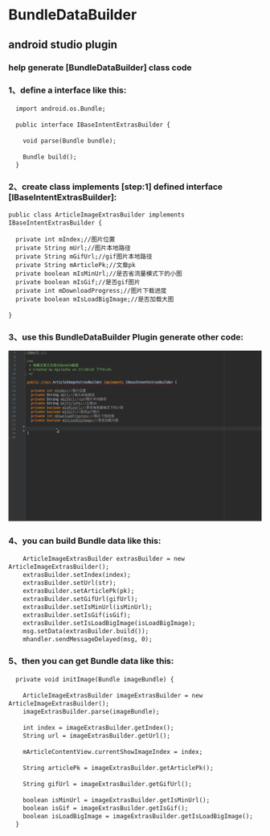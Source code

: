 # BundleDataBuilder
## android studio plugin
### help generate [BundleDataBuilder] class code

### 1、define a interface like this:

      import android.os.Bundle;
      
      public interface IBaseIntentExtrasBuilder {
      
        void parse(Bundle bundle);
      
        Bundle build();
      }

### 2、create class implements [step:1] defined interface [IBaseIntentExtrasBuilder]:
    
    public class ArticleImageExtrasBuilder implements IBaseIntentExtrasBuilder {
    
      private int mIndex;//图片位置
      private String mUrl;//图片本地路径
      private String mGifUrl;//gif图片本地路径
      private String mArticlePk;//文章pk
      private boolean mIsMinUrl;//是否省流量模式下的小图
      private boolean mIsGif;//是否gif图片
      private int mDownloadProgress;//图片下载进度
      private boolean mIsLoadBigImage;//是否加载大图
      
    }
### 3、use this BundleDataBuilder Plugin generate other code:
![](BundleDataBuilder.gif)
### 4、you can build Bundle data like this:

        ArticleImageExtrasBuilder extrasBuilder = new ArticleImageExtrasBuilder();
        extrasBuilder.setIndex(index);
        extrasBuilder.setUrl(str);
        extrasBuilder.setArticlePk(pk);
        extrasBuilder.setGifUrl(gifUrl);
        extrasBuilder.setIsMinUrl(isMinUrl);
        extrasBuilder.setIsGif(isGif);
        extrasBuilder.setIsLoadBigImage(isLoadBigImage);
        msg.setData(extrasBuilder.build());
        mhandler.sendMessageDelayed(msg, 0);
        
### 5、then you can get Bundle data like this:

      private void initImage(Bundle imageBundle) {
    
        ArticleImageExtrasBuilder imageExtrasBuilder = new ArticleImageExtrasBuilder();
        imageExtrasBuilder.parse(imageBundle);
    
        int index = imageExtrasBuilder.getIndex();
        String url = imageExtrasBuilder.getUrl();
    
        mArticleContentView.currentShowImageIndex = index;
    
        String articlePk = imageExtrasBuilder.getArticlePk();
    
        String gifUrl = imageExtrasBuilder.getGifUrl();
    
        boolean isMinUrl = imageExtrasBuilder.getIsMinUrl();
        boolean isGif = imageExtrasBuilder.getIsGif();
        boolean isLoadBigImage = imageExtrasBuilder.getIsLoadBigImage();
      }